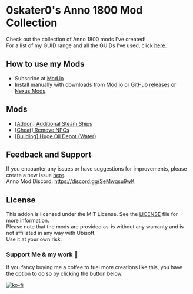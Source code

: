 # 0skater0's Anno 1800 Mod Collection

Check out the collection of Anno 1800 mods I've created! <br>
For a list of my GUID range and all the GUIDs I've used, click [here](https://github.com/0skater0/Anno-1800-Mod-Collection/blob/main/GUIDs.md#guid-range---community-guid-range---github).

## How to use my Mods

- Subscribe at [Mod.io](https://mod.io/g/anno-1800/u/0skater0)
- Install manually with downloads from [Mod.io](https://mod.io/g/anno-1800/u/0skater0) or [GitHub releases](https://github.com/0skater0/Anno-1800-Mod-Collection/releases) or [Nexus Mods](https://www.nexusmods.com/anno1800/users/150057403?tab=user+files).

## Mods
- [[Addon] Additional Steam Ships](https://github.com/0skater0/Anno-1800-Mod-Collection/tree/main/%5BAddon%5D%20Additional%20Steam%20Ships#en---englisch)
- [[Cheat] Remove NPCs](https://github.com/0skater0/Anno-1800-Mod-Collection/tree/main/%5BCheat%5D%20Remove%20NPCs#en---englisch)
- [[Building] Huge Oil Depot (Water)](https://github.com/0skater0/Anno-1800-Mod-Collection/tree/main/%5BBuilding%5D%20Huge%20Oil%20Depot%20(Water)#en---englisch)

## Feedback and Support

If you encounter any issues or have suggestions for improvements, please create a new issue [here](https://github.com/0skater0/Anno-1800-Mod-Collection/issues). <br>
Anno Mod Discord: https://discord.gg/SeMwqsu9wK

## License

This addon is licensed under the MIT License. See the [LICENSE](LICENSE) file for more information. <br>
Please note that the mods are provided as-is without any warranty and is not affiliated in any way with Ubisoft. <br>
Use it at your own risk.

### Support Me & my work 🙏

If you fancy buying me a coffee to fuel more creations like this, you have the option to do so by clicking the button below.

[![ko-fi](https://ko-fi.com/img/githubbutton_sm.svg)](https://ko-fi.com/P5P7NLC40)
